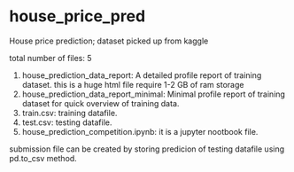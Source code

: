 # house_price_pred
House price prediction; dataset picked up from kaggle

total number of files: 5
1. house_prediction_data_report: A detailed profile report of training dataset. this is a huge html file require 1-2 GB of ram storage 
2. house_prediction_data_report_minimal: Minimal profile report of training dataset for quick overview of training data.
3. train.csv: training datafile.
4. test.csv: testing datafile.
5. house_prediction_competition.ipynb: it is a jupyter nootbook file.

submission file can be created by storing predicion of testing datafile using pd.to_csv method.
